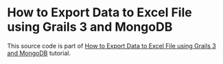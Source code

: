 # How to Export Data to Excel File using Grails 3 and MongoDB

This source code is part of [How to Export Data to Excel File using Grails 3 and MongoDB]() tutorial.
